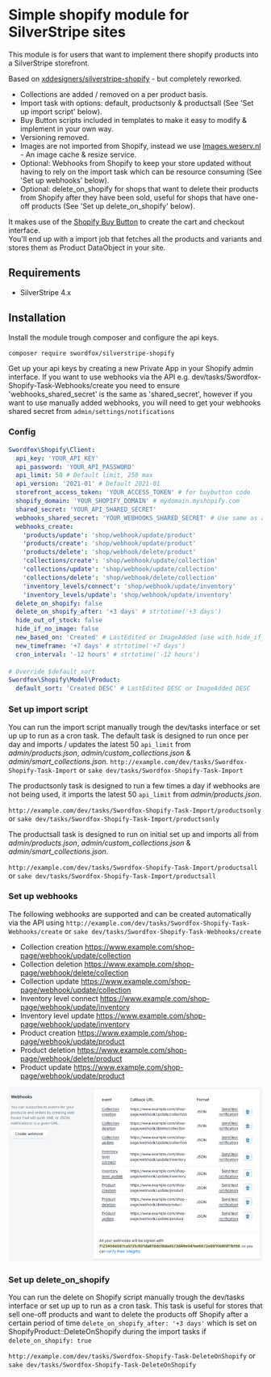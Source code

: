 # Simple shopify module for SilverStripe sites
This module is for users that want to implement there shopify products into a SilverStripe storefront.

Based on [xddesigners/silverstripe-shopify](https://github.com/xddesigners/silverstripe-shopify) - but completely reworked.

* Collections are added / removed on a per product basis.
* Import task with options: default, productsonly & productsall (See 'Set up import script' below).
* Buy Button scripts included in templates to make it easy to modify & implement in your own way.
* Versioning removed.
* Images are not imported from Shopify, instead we use [Images.weserv.nl](https://images.weserv.nl/) - An image cache & resize service.
* Optional: Webhooks from Shopify to keep your store updated without having to rely on the import task which can be resource consuming (See 'Set up webhooks' below).
* Optional: delete_on_shopify for shops that want to delete their products from Shopify after they have been sold, useful for shops that have one-off products (See 'Set up delete_on_shopify' below).

It makes use of the [Shopify Buy Button](https://www.shopify.com/buy-button) to create the cart and checkout interface.   
You'll end up with a import job that fetches all the products and variants and stores them as Product DataObject in your site.

## Requirements
* SilverStripe 4.x

## Installation
Install the module trough composer and configure the api keys.  
```
composer require swordfox/silverstripe-shopify
```

Get up your api keys by creating a new Private App in your Shopify admin interface.
If you want to use webhooks via the API e.g. dev/tasks/Swordfox-Shopify-Task-Webhooks/create you need to ensure 'webhooks_shared_secret' is the same as 'shared_secret', however if you want to use manually added webhooks, you will need to get your webhooks shared secret from `admin/settings/notifications`

### Config
```yaml
Swordfox\Shopify\Client:
  api_key: 'YOUR_API_KEY'
  api_password: 'YOUR_API_PASSWORD'
  api_limit: 50 # Default limit, 250 max
  api_version: '2021-01' # Default 2021-01
  storefront_access_token: 'YOUR_ACCESS_TOKEN' # for buybutton code
  shopify_domain: 'YOUR_SHOPIFY_DOMAIN' # mydomain.myshopify.com
  shared_secret: 'YOUR_API_SHARED_SECRET'
  webhooks_shared_secret: 'YOUR_WEBHOOKS_SHARED_SECRET' # Use same as above for webhooks added via API e.g. dev/tasks/Swordfox-Shopify-Task-Webhooks/create
  webhooks_create:
    'products/update': 'shop/webhook/update/product'
    'products/create': 'shop/webhook/update/product'
    'products/delete': 'shop/webhook/delete/product'
    'collections/create': 'shop/webhook/update/collection'
    'collections/update': 'shop/webhook/update/collection'
    'collections/delete': 'shop/webhook/delete/collection'
    'inventory_levels/connect': 'shop/webhook/update/inventory'
    'inventory_levels/update': 'shop/webhook/update/inventory'
  delete_on_shopify: false
  delete_on_shopify_after: '+3 days' # strtotime('+3 days')
  hide_out_of_stock: false
  hide_if_no_image: false
  new_based_on: 'Created' # LastEdited or ImageAdded (use with hide_if_no_image)
  new_timeframe: '+7 days' # strtotime('+7 days')
  cron_interval: '-12 hours' # strtotime('-12 hours')

# Override $default_sort
Swordfox\Shopify\Model\Product:
  default_sort: 'Created DESC' # LastEdited DESC or ImageAdded DESC
```

### Set up import script
You can run the import script manually trough the dev/tasks interface or set up up to run as a cron task. The default task is designed to run once per day and imports / updates the latest 50 `api_limit` from *admin/products.json*, *admin/custom_collections.json* & *admin/smart_collections.json*.
`http://example.com/dev/tasks/Swordfox-Shopify-Task-Import` or `sake dev/tasks/Swordfox-Shopify-Task-Import`

The productsonly task is designed to run a few times a day if webhooks are not being used, it imports the latest 50 `api_limit` from *admin/products.json*.

`http://example.com/dev/tasks/Swordfox-Shopify-Task-Import/productsonly` or `sake dev/tasks/Swordfox-Shopify-Task-Import/productsonly`

The productsall task is designed to run on initial set up and imports all from *admin/products.json*, *admin/custom_collections.json* & *admin/smart_collections.json*.

`http://example.com/dev/tasks/Swordfox-Shopify-Task-Import/productsall` or `sake dev/tasks/Swordfox-Shopify-Task-Import/productsall`

### Set up webhooks
The following webhooks are supported and can be created automatically via the API using `http://example.com/dev/tasks/Swordfox-Shopify-Task-Webhooks/create` or `sake dev/tasks/Swordfox-Shopify-Task-Webhooks/create`

* Collection creation 	https://www.example.com/shop-page/webhook/update/collection
* Collection deletion 	https://www.example.com/shop-page/webhook/delete/collection
* Collection update 	https://www.example.com/shop-page/webhook/update/collection
* Inventory level connect 	https://www.example.com/shop-page/webhook/update/inventory
* Inventory level update 	https://www.example.com/shop-page/webhook/update/inventory
* Product creation 	https://www.example.com/shop-page/webhook/update/product
* Product deletion 	https://www.example.com/shop-page/webhook/delete/product
* Product update 	https://www.example.com/shop-page/webhook/update/product

![Shopify webhooks](/readme/webhooks.png)

### Set up delete_on_shopify
You can run the delete on Shopify script manually trough the dev/tasks interface or set up up to run as a cron task. This task is useful for stores that sell one-off products and want to delete the products off Shopify after a certain period of time `delete_on_shopify_after: '+3 days'` which is set on ShopifyProduct::DeleteOnShopify during the import tasks if `delete_on_shopify: true`

`http://example.com/dev/tasks/Swordfox-Shopify-Task-DeleteOnShopify` or `sake dev/tasks/Swordfox-Shopify-Task-DeleteOnShopify`
